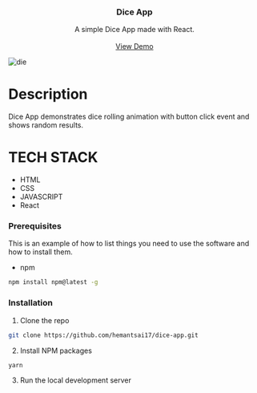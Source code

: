 <h3 align="center">
Dice App 
  </h3>
  
  <p align="center">
  A simple Dice App made with React.
    <br />
    <br />
     <a href="https://hemant-sai-dice.netlify.app/">View Demo</a>
     </p>
</p>
 
 ![die](https://user-images.githubusercontent.com/44155019/142735363-27eb7e33-fec0-4b3e-a550-29beb3a16f80.png)
 
 # Description 
   Dice App demonstrates dice rolling animation with button click event and shows random results.
   
  # TECH STACK 
  * HTML
  * CSS
  * JAVASCRIPT
  * React

### Prerequisites

This is an example of how to list things you need to use the software and how to install them.

- npm

```sh
npm install npm@latest -g
```

### Installation

1. Clone the repo

```sh
git clone https://github.com/hemantsai17/dice-app.git
```

2. Install NPM packages

```sh
yarn
```

3. Run the local development server






